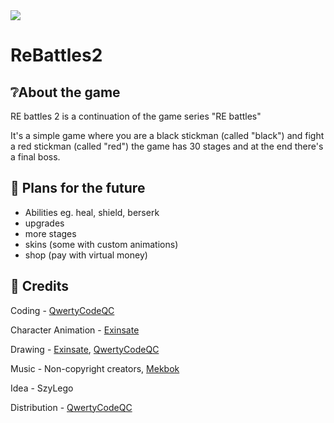<img src="https://raw.githubusercontent.com/ReBattles2/ReBattles2/main/logomain.png" align="center">
<h1>ReBattles2</h1>

## ❔About the game
RE battles 2 is a continuation of the game series "RE battles"

It's a simple game where you are a black stickman (called "black") and fight a red stickman (called "red")
the game has 30 stages and at the end there's a final boss.

## 🤔 Plans for the future
- Abilities eg. heal, shield, berserk
- upgrades
- more stages
- skins (some with custom animations)
- shop (pay with virtual money)

## 👨 Credits
Coding - [QwertyCodeQC](https://github.com/QwertyCodeQC)

Character Animation - [Exinsate](https://github.com/Exisnate)

Drawing - [Exinsate](https://github.com/Exisnate), [QwertyCodeQC](https://github.com/QwertyCodeQC)

Music - Non-copyright creators, [Mekbok](https://www.youtube.com/@mekbok)

Idea - SzyLego

Distribution - [QwertyCodeQC](https://github.com/QwertyCodeQC)
